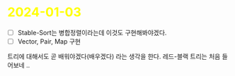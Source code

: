 # <span style="color:yellow">2024-01-03</span>

- [ ] Stable-Sort는 병합정렬이라는데 이것도 구현해봐야겠다.
- [ ] Vector, Pair, Map 구현

트리에 대해서도 곧 배워야겠다(배우겠다) 라는 생각을 한다. 레드-블랙 트리는 처음 들어보네 ..
